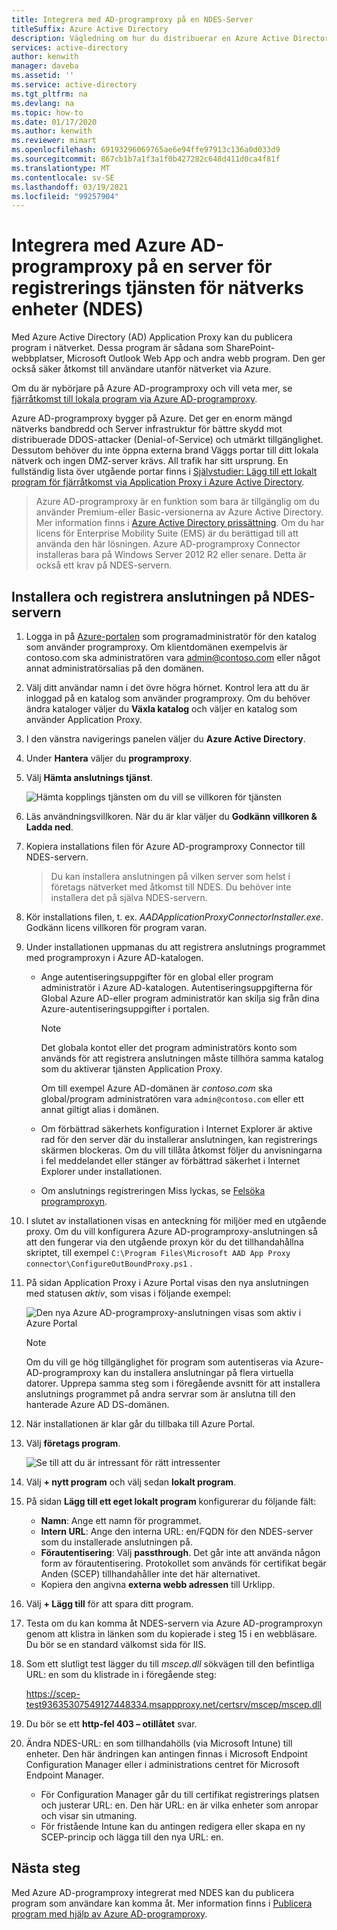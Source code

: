 ```yaml
---
title: Integrera med AD-programproxy på en NDES-Server
titleSuffix: Azure Active Directory
description: Vägledning om hur du distribuerar en Azure Active Directory-programproxy för att skydda NDES-servern.
services: active-directory
author: kenwith
manager: daveba
ms.assetid: ''
ms.service: active-directory
ms.tgt_pltfrm: na
ms.devlang: na
ms.topic: how-to
ms.date: 01/17/2020
ms.author: kenwith
ms.reviewer: mimart
ms.openlocfilehash: 69193296069765ae6e94ffe97913c136a0d033d9
ms.sourcegitcommit: 867cb1b7a1f3a1f0b427282c648d411d0ca4f81f
ms.translationtype: MT
ms.contentlocale: sv-SE
ms.lasthandoff: 03/19/2021
ms.locfileid: "99257904"
---
```

# <a name="integrate-with-azure-ad-application-proxy-on-a-network-device-enrollment-service-ndes-server"></a>Integrera med Azure AD-programproxy på en server för registrerings tjänsten för nätverks enheter (NDES)

Med Azure Active Directory (AD) Application Proxy kan du publicera program i nätverket. Dessa program är sådana som SharePoint-webbplatser, Microsoft Outlook Web App och andra webb program. Den ger också säker åtkomst till användare utanför nätverket via Azure.

Om du är nybörjare på Azure AD-programproxy och vill veta mer, se [fjärråtkomst till lokala program via Azure AD-programproxy](application-proxy.md).

Azure AD-programproxy bygger på Azure. Det ger en enorm mängd nätverks bandbredd och Server infrastruktur för bättre skydd mot distribuerade DDOS-attacker (Denial-of-Service) och utmärkt tillgänglighet. Dessutom behöver du inte öppna externa brand Väggs portar till ditt lokala nätverk och ingen DMZ-server krävs. All trafik har sitt ursprung. En fullständig lista över utgående portar finns i [Självstudier: Lägg till ett lokalt program för fjärråtkomst via Application Proxy i Azure Active Directory](./application-proxy-add-on-premises-application.md#prepare-your-on-premises-environment).

> Azure AD-programproxy är en funktion som bara är tillgänglig om du använder Premium-eller Basic-versionerna av Azure Active Directory. Mer information finns i [Azure Active Directory prissättning](https://azure.microsoft.com/pricing/details/active-directory/). 
> Om du har licens för Enterprise Mobility Suite (EMS) är du berättigad till att använda den här lösningen.
> Azure AD-programproxy Connector installeras bara på Windows Server 2012 R2 eller senare. Detta är också ett krav på NDES-servern.

## <a name="install-and-register-the-connector-on-the-ndes-server"></a>Installera och registrera anslutningen på NDES-servern

1. Logga in på [Azure-portalen](https://portal.azure.com/) som programadministratör för den katalog som använder programproxy. Om klientdomänen exempelvis är contoso.com ska administratören vara admin@contoso.com eller något annat administratörsalias på den domänen.
1. Välj ditt användar namn i det övre högra hörnet. Kontrol lera att du är inloggad på en katalog som använder programproxy. Om du behöver ändra kataloger väljer du **Växla katalog** och väljer en katalog som använder Application Proxy.
1. I den vänstra navigerings panelen väljer du **Azure Active Directory**.
1. Under **Hantera** väljer du **programproxy**.
1. Välj **Hämta anslutnings tjänst**.

    ![Hämta kopplings tjänsten om du vill se villkoren för tjänsten](./media/active-directory-app-proxy-protect-ndes/application-proxy-download-connector-service.png)

1. Läs användningsvillkoren. När du är klar väljer du **Godkänn villkoren & Ladda ned**.
1. Kopiera installations filen för Azure AD-programproxy Connector till NDES-servern. 
   > Du kan installera anslutningen på vilken server som helst i företags nätverket med åtkomst till NDES. Du behöver inte installera det på själva NDES-servern.
1. Kör installations filen, t. ex. *AADApplicationProxyConnectorInstaller.exe*. Godkänn licens villkoren för program varan.
1. Under installationen uppmanas du att registrera anslutnings programmet med programproxyn i Azure AD-katalogen.
   * Ange autentiseringsuppgifter för en global eller program administratör i Azure AD-katalogen. Autentiseringsuppgifterna för Global Azure AD-eller program administratör kan skilja sig från dina Azure-autentiseringsuppgifter i portalen.

        > [!NOTE]
        > Det globala kontot eller det program administratörs konto som används för att registrera anslutningen måste tillhöra samma katalog som du aktiverar tjänsten Application Proxy.
        >
        > Om till exempel Azure AD-domänen är *contoso.com* ska global/program administratören vara `admin@contoso.com` eller ett annat giltigt alias i domänen.

   * Om förbättrad säkerhets konfiguration i Internet Explorer är aktive rad för den server där du installerar anslutningen, kan registrerings skärmen blockeras. Om du vill tillåta åtkomst följer du anvisningarna i fel meddelandet eller stänger av förbättrad säkerhet i Internet Explorer under installationen.
   * Om anslutnings registreringen Miss lyckas, se [Felsöka programproxyn](application-proxy-troubleshoot.md).
1. I slutet av installationen visas en anteckning för miljöer med en utgående proxy. Om du vill konfigurera Azure AD-programproxy-anslutningen så att den fungerar via den utgående proxyn kör du det tillhandahållna skriptet, till exempel `C:\Program Files\Microsoft AAD App Proxy connector\ConfigureOutBoundProxy.ps1` .
1. På sidan Application Proxy i Azure Portal visas den nya anslutningen med statusen *aktiv*, som visas i följande exempel:

    ![Den nya Azure AD-programproxy-anslutningen visas som aktiv i Azure Portal](./media/active-directory-app-proxy-protect-ndes/connected-app-proxy.png)

    > [!NOTE]
    > Om du vill ge hög tillgänglighet för program som autentiseras via Azure-AD-programproxy kan du installera anslutningar på flera virtuella datorer. Upprepa samma steg som i föregående avsnitt för att installera anslutnings programmet på andra servrar som är anslutna till den hanterade Azure AD DS-domänen.

1. När installationen är klar går du tillbaka till Azure Portal.

1. Välj **företags program**.

   ![Se till att du är intressant för rätt intressenter](./media/active-directory-app-proxy-protect-ndes/azure-active-directory-enterprise-applications.png)

1. Välj **+ nytt program** och välj sedan **lokalt program**. 

1. På sidan **Lägg till ett eget lokalt program** konfigurerar du följande fält:

   * **Namn**: Ange ett namn för programmet.
   * **Intern URL**: Ange den interna URL: en/FQDN för den NDES-server som du installerade anslutningen på.
   * **Förautentisering**: Välj **passthrough**. Det går inte att använda någon form av förautentisering. Protokollet som används för certifikat begär Anden (SCEP) tillhandahåller inte det här alternativet.
   * Kopiera den angivna **externa webb adressen** till Urklipp.

1. Välj **+ Lägg till** för att spara ditt program.

1. Testa om du kan komma åt NDES-servern via Azure AD-programproxyn genom att klistra in länken som du kopierade i steg 15 i en webbläsare. Du bör se en standard välkomst sida för IIS.

1. Som ett slutligt test lägger du till *mscep.dll* sökvägen till den befintliga URL: en som du klistrade in i föregående steg:

   https://scep-test93635307549127448334.msappproxy.net/certsrv/mscep/mscep.dll

1. Du bör se ett **http-fel 403 – otillåtet** svar.

1. Ändra NDES-URL: en som tillhandahölls (via Microsoft Intune) till enheter. Den här ändringen kan antingen finnas i Microsoft Endpoint Configuration Manager eller i administrations centret för Microsoft Endpoint Manager.

   * För Configuration Manager går du till certifikat registrerings platsen och justerar URL: en. Den här URL: en är vilka enheter som anropar och visar sin utmaning.
   * För fristående Intune kan du antingen redigera eller skapa en ny SCEP-princip och lägga till den nya URL: en.

## <a name="next-steps"></a>Nästa steg

Med Azure AD-programproxy integrerat med NDES kan du publicera program som användare kan komma åt. Mer information finns i [Publicera program med hjälp av Azure AD-programproxy](./application-proxy-add-on-premises-application.md).
